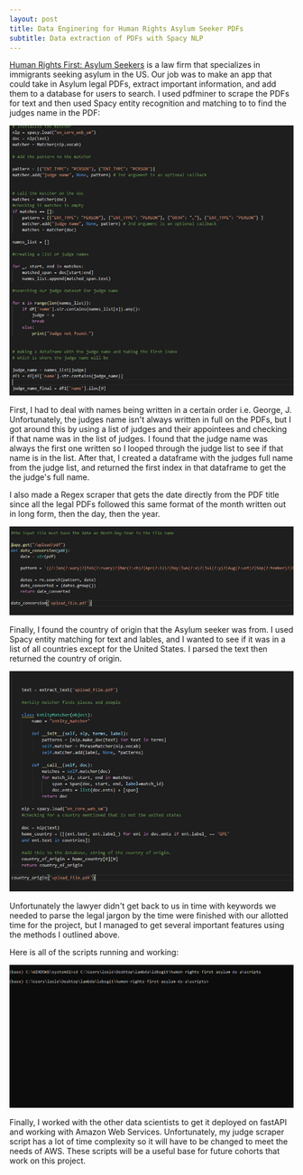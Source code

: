 ```yaml
---
layout: post
title: Data Enginering for Human Rights Asylum Seeker PDFs
subtitle: Data extraction of PDFs with Spacy NLP
---
```



[Human Rights First: Asylum Seekers](https://www.humanrightsfirst.org/asylum) is a law firm that specializes in immigrants seeking asylum in the US. Our job was to make an app that could take in Asylum legal PDFs, extract important information, and add them to a database for users to search. I used pdfminer to scrape the PDFs for text and then used Spacy entity recognition and matching to to find the judges name in the PDF:


![Scraper](/img/judge_scraper.JPG)


First, I had to deal with names being written in a certain order i.e. George, J. Unfortunately, the judges name isn't always written in full on the PDFs, but I got around this by using a list of judges and their appointees and checking if that name was in the list of judges. I found that the judge name was always the first one written so I looped through the judge list to see if that name is in the list. After that, I created a dataframe with the judges full name from the judge list, and returned the first index in that dataframe to get the the judge's full name.



I also made a Regex scraper that gets the date directly from the PDF title since all the legal PDFs followed this same format of the month written out in long form, then the day, then the year.

![Date_Scraper](/img/date_scraper.JPG)


Finally, I found the country of origin that the Asylum seeker was from. I used Spacy entity matching for text and lables, and I wanted to see if it was in a list of all countries except for the United States. I parsed the text then returned the country of origin.


![Country_Scraper](/img/country_scraper.JPG)


Unfortunately the lawyer didn't get back to us in time with keywords we needed to parse the legal jargon by the time were finished with our allotted time for the project, but I managed to get several important features using the methods I outlined above.

Here is all of the scripts running and working:

![scrapers](/img/scripts.gif)

Finally, I worked with the other data scientists to get it deployed on fastAPI and working with Amazon Web Services. Unfortunately, my judge scraper script has a lot of time complexity so it will have to be changed to meet the needs of AWS. These scripts will be a useful base for future cohorts that work on this project.
